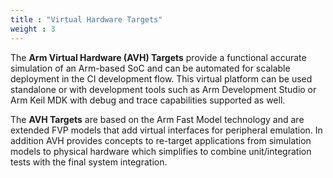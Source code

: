 ```yaml
---
title : "Virtual Hardware Targets"
weight : 3
---
```


The **Arm Virtual Hardware (AVH) Targets** provide a functional accurate simulation of an Arm-based SoC and can be automated for scalable deployment in the CI development flow. This virtual platform can be used standalone or with development tools such as Arm Development Studio or Arm Keil MDK with debug and trace capabilities supported as well.

The **AVH Targets** are based on the Arm Fast Model technology and are extended FVP models that add virtual interfaces for peripheral emulation. In addition AVH provides concepts to re-target applications from simulation models to physical hardware which simplifies to combine unit/integration tests with the final system integration.
